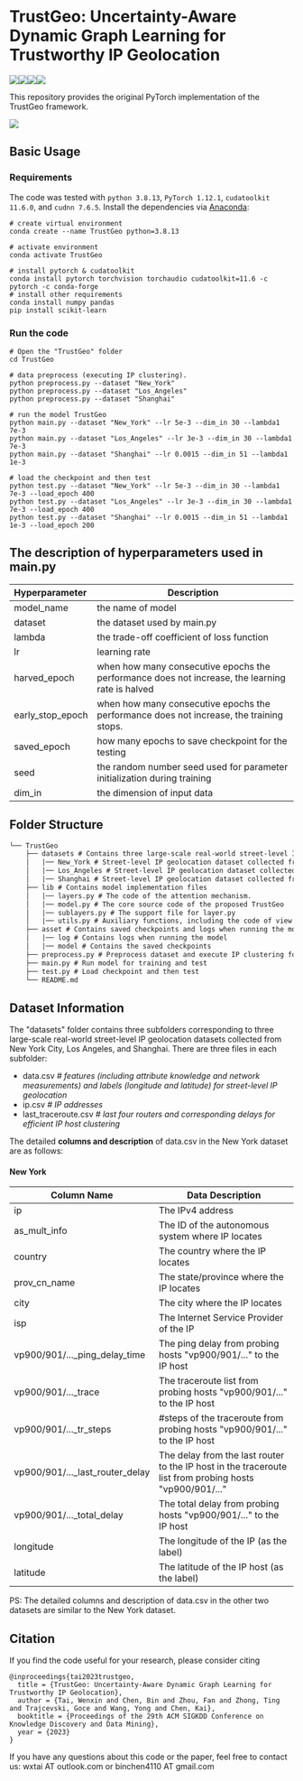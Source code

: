# TrustGeo: Uncertainty-Aware Dynamic Graph Learning for Trustworthy IP Geolocation
![](https://img.shields.io/badge/python-3.8.13-green)![](https://img.shields.io/badge/pytorch-1.12.1-green)![](https://img.shields.io/badge/cudatoolkit-11.6.0-green)![](https://img.shields.io/badge/cudnn-7.6.5-green)

This repository provides the original PyTorch implementation of the TrustGeo framework.

[![](https://img.shields.io/badge/Download-Paper-%234285F4?logo=GoogleDrive&labelColor=lightgrey)](https://drive.google.com/file/d/1PgxtmzdQAYr9Ti3rvHGgnyf05PbP-WwI/view?usp=drive_link)


## Basic Usage

### Requirements

The code was tested with `python 3.8.13`, `PyTorch 1.12.1`,  `cudatoolkit 11.6.0`, and `cudnn 7.6.5`. Install the dependencies via [Anaconda](https://www.anaconda.com/):

```
# create virtual environment
conda create --name TrustGeo python=3.8.13

# activate environment
conda activate TrustGeo

# install pytorch & cudatoolkit
conda install pytorch torchvision torchaudio cudatoolkit=11.6 -c pytorch -c conda-forge
# install other requirements
conda install numpy pandas
pip install scikit-learn
```

### Run the code

```
# Open the "TrustGeo" folder
cd TrustGeo

# data preprocess (executing IP clustering). 
python preprocess.py --dataset "New_York"
python preprocess.py --dataset "Los_Angeles"
python preprocess.py --dataset "Shanghai"

# run the model TrustGeo
python main.py --dataset "New_York" --lr 5e-3 --dim_in 30 --lambda1 7e-3
python main.py --dataset "Los_Angeles" --lr 3e-3 --dim_in 30 --lambda1 7e-3
python main.py --dataset "Shanghai" --lr 0.0015 --dim_in 51 --lambda1 1e-3

# load the checkpoint and then test
python test.py --dataset "New_York" --lr 5e-3 --dim_in 30 --lambda1 7e-3 --load_epoch 400
python test.py --dataset "Los_Angeles" --lr 3e-3 --dim_in 30 --lambda1 7e-3 --load_epoch 400
python test.py --dataset "Shanghai" --lr 0.0015 --dim_in 51 --lambda1 1e-3 --load_epoch 200
```

## The description of hyperparameters used in main.py

| Hyperparameter   | Description                                                  |
| :--------------- | ------------------------------------------------------------ |
| model_name       | the name of model                                            |
| dataset          | the dataset used by main.py                                  |
| lambda           | the trade-off coefficient of loss function                   |
| lr               | learning rate                                                |
| harved_epoch     | when how many consecutive epochs the performance does not increase, the learning rate is halved |
| early_stop_epoch | when how many consecutive epochs the performance does not increase, the training stops. |
| saved_epoch      | how many epochs to save checkpoint for the testing           |
| seed             | the random number seed used for parameter initialization during training |
| dim_in           | the dimension of input data                                  |



## Folder Structure

```tex
└── TrustGeo
	├── datasets # Contains three large-scale real-world street-level IP geolocation datasets.
	│	|── New_York # Street-level IP geolocation dataset collected from New York City including 91,808 IP addresses.
	│	|── Los_Angeles # Street-level IP geolocation dataset collected from Los Angeles including 92,804 IP addresses.
	│	|── Shanghai # Street-level IP geolocation dataset collected from Shanghai including 126,258 IP addresses.
	├── lib # Contains model implementation files
	│	|── layers.py # The code of the attention mechanism.
	│	|── model.py # The core source code of the proposed TrustGeo
	│	|── sublayers.py # The support file for layer.py
	│	|── utils.py # Auxiliary functions, including the code of view fusion
	├── asset # Contains saved checkpoints and logs when running the model
	│	|── log # Contains logs when running the model 
	│	|── model # Contains the saved checkpoints
	├── preprocess.py # Preprocess dataset and execute IP clustering for the model running
	├── main.py # Run model for training and test
	├── test.py # Load checkpoint and then test
	└── README.md
```

## Dataset Information

The "datasets" folder contains three subfolders corresponding to three large-scale real-world street-level IP geolocation    datasets collected from New York City, Los Angeles, and Shanghai. There are three files in each subfolder:

- data.csv    *# features (including attribute knowledge and network measurements) and labels (longitude and latitude) for street-level IP geolocation* 
- ip.csv    *# IP addresses*
- last_traceroute.csv    *# last four routers and corresponding delays for efficient IP host clustering*

The detailed **columns and description** of data.csv in the New York dataset are as follows:

#### New York  

| Column Name                     | Data Description                                             |
| ------------------------------- | ------------------------------------------------------------ |
| ip                              | The IPv4 address                                             |
| as_mult_info                    | The ID of the autonomous system where IP locates             |
| country                         | The country where the IP locates                             |
| prov_cn_name                    | The state/province where the IP locates                      |
| city                            | The city where the IP locates                                |
| isp                             | The Internet Service Provider of the IP                      |
| vp900/901/..._ping_delay_time   | The ping delay from probing hosts "vp900/901/..." to the IP host |
| vp900/901/..._trace             | The traceroute list from probing hosts "vp900/901/..." to the IP host |
| vp900/901/..._tr_steps          | #steps of the traceroute from probing hosts "vp900/901/..." to the IP host |
| vp900/901/..._last_router_delay | The delay from the last router to the IP host in the traceroute list from probing hosts "vp900/901/..." |
| vp900/901/..._total_delay       | The total delay from probing hosts "vp900/901/..." to the IP host |
| longitude                       | The longitude of the IP (as the label)                           |
| latitude                        | The latitude of the IP host (as the label)                       |

PS: The detailed columns and description of data.csv in the other two datasets are similar to the New York dataset.

## Citation
If you find the code useful for your research, please consider citing

```
@inproceedings{tai2023trustgeo,
  title = {TrustGeo: Uncertainty-Aware Dynamic Graph Learning for Trustworthy IP Geolocation},
  author = {Tai, Wenxin and Chen, Bin and Zhou, Fan and Zhong, Ting and Trajcevski, Goce and Wang, Yong and Chen, Kai},
  booktitle = {Proceedings of the 29th ACM SIGKDD Conference on Knowledge Discovery and Data Mining},
  year = {2023}
}
```

If you have any questions about this code or the paper, feel free to contact us: wxtai AT outlook.com or binchen4110 AT gmail.com
